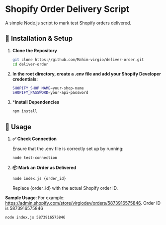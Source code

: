 # Shopify Order Delivery Script

A simple Node.js script to mark test Shopify orders delivered.

## 📌 Installation & Setup

1. **Clone the Repository**  
   ```sh
   git clone https://github.com/Mahim-virgio/deliver-order.git
   cd deliver-order
   ```

2. **In the root directory, create a .env file and add your Shopify Developer credentials:**
   ```sh
   SHOPIFY_SHOP_NAME=your-shop-name
   SHOPIFY_PASSWORD=your-api-password
   ```
3. ***Install Dependencies**
   ```sh
   npm install
   ```

## 🚀 Usage

1. **✅ Check Connection**

   Ensure that the .env file is correctly set up by running:

   ```sh
   node test-connection
   ```

2. **📦 Mark an Order as Delivered**
   ```sh
   node index.js {order_id}
   ```
   Replace {order_id} with the actual Shopify order ID.

**Sample Usage**: 
   For example: https://admin.shopify.com/store/virgiodev/orders/5873916575846. Order ID is 5873916575846
   ```sh
   node index.js 5873916575846
   ```



   
